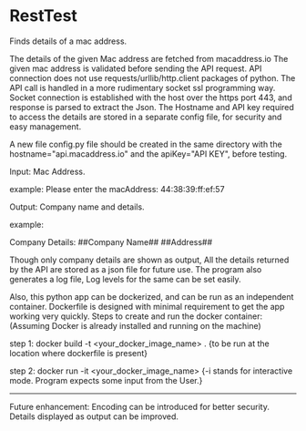 # RestTest
Finds details of a mac address.

The details of the given Mac address are fetched from macaddress.io
The given mac address is validated before sending the API request.
API connection does not use requests/urllib/http.client packages of python.
The API call is handled in a more rudimentary socket ssl programming way.
Socket connection is established with the host over the https port 443, and response is parsed to extract the Json.
The Hostname and API key required to access the details are stored in a separate config file, for security and easy management.

A new file config.py file should be created in the same directory with the hostname="api.macaddress.io" and the apiKey="API KEY", before testing.

Input: Mac Address.

example:
Please enter the macAddress:
44:38:39:ff:ef:57

Output: Company name and details.

example:

Company Details:
##Company Name##
##Address##


Though only company details are shown as output, All the details returned by the API are stored as a json file for future use.
The program also generates a log file, Log levels for the same can be set easily.

Also, this python app can be dockerized, and can be run as an independent container.
Dockerfile is designed with minimal requirement to get the app working very quickly.
Steps to create and run the docker container:
(Assuming Docker is already installed and running on the machine)

step 1:
docker build -t <your_docker_image_name> .
{to be run at the location where dockerfile is present}

step 2:
docker run -it <your_docker_image_name>
{-i stands for interactive mode. Program expects some input from the User.}


----------------
Future enhancement:
Encoding can be introduced for better security.
Details displayed as output can be improved.
